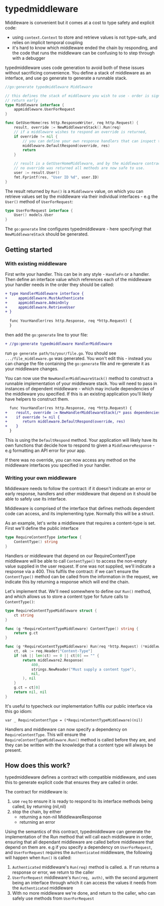 # typedmiddleware

Middleware is convenient but it comes at a cost to type safety and explicit code:
- using `context.Context` to store and retrieve values is not type-safe, and relies on implicit temporal coupling
- it's hard to know which middleware ended the chain by responding, and the code that runs the middleware can be confusing to to step through with a debugger

typedmiddleware uses code generation to avoid both of these issues without sacrificing convenience. You define a stack of middleware as an interface, and use go generate to generate a runnable stack.


```go
//go:generate typedmiddleware Middleware

// this defines the stack of middleware you wish to use - order is significant, as middleware can
// return early
type Middleware interface {
	appmiddleware.UserForRequest
}

func GetUserHome(res http.ResponseWriter, req http.Request) {
	result, override := NewMiddlewareStack().Run(req)
	// if a middleware wishes to respond an override is returned,
	if override != nil {
        // you can define your own response handlers that can inspect the response struct
		middleware.DefaultRespond(override, res)
		return
	}

	// result is a GetUserHomeMiddleware, and by the middleware contract (see below), if 
	// no override was returned all methods are now safe to use.
	user := result.User()
	fmt.Fprintf(res, "User ID %d", user.ID)
}
```
The result returned by `Run()` is a `Middleware` value, on which you can retrieve values set by the middleware via their individual interfaces - e.g the `User()` method of `UserForRequest`:

```go
type UserForRequest interface {
    User() models.User
}
```

The `go:generate` line configures typedmiddleware - here specifyingt that `NewMiddlewareStack` should be generated.

## Getting started

### With existing middleware

First write your handler. This can be in any style - `HandleFn` or a handler. Then define an interface value which references each of the middleware your handler needs in the order they should be called:

```diff
+ type HandlerMiddleware interface {
+     appmiddleware.MustAuthenticate
+     appmiddleware.AdminOnly
+     appmiddleware.RetrieveUser
+ }
  
  func YourHandler(res http.Response, req *http.Request) {
  }
```

then add the `go:generate` line to your file:

```diff
+ //go:generate typedmiddleware HandlerMiddleware
```

run `go generate path/to/your/file.go`. You should see `.../file_middleware.go` was generated. You won't edit this - instead you can change the file containing the `go:generate` file and re-generate it as your middleware changes.

You can now use the `NewHandlerMiddlewareStack()` method to construct a runnable implementation of your middleware stack. You will need to pass in instances of dependent middleware - which may include dependencies of the middleware you specified. If this is an existing application you'll likely have helpers to construct them.

```diff
  func YourHandler(res http.Response, req *http.Request) {
+    result, override := NewHandlerMiddlewareStack(/* pass dependencies */).Run(req)
+    if override != nil {
+       return middleware.DefaultRespond(override, res)
+    }
  }
```

This is using the `DefaultRespond` method. Your application will likely have its own functions that decide how to respond to given a `MiddlewareResponse` - e.g formatting an API error for your app.

If there was no override, you can now access any method on the middleware interfaces you specified in your handler.

### Writing your own middleware

Middleware needs to follow the contract: if it doesn't indicate an error or early response, handlers and other middleware that depend on it should be able to safely use its interface.

Middleware is comprised of the interface that defines methods dependent code can access, and its implementing type. Normally this will be a struct.

As an example, let's write a middleware that requires a content-type is set. First we'll define the public interface

```go
type RequireContentType interface {
	ContentType() string
}
```

Handlers or middleware that depend on our RequireContentType middleware will be able to call `ContentType()` to access the non-empty value supplied in the user request. If one was not supplied, we'll indicate a response via a 400. This fulfils the contract: if we can't ensure the `ContentType()` method can be called from the information in the request, we indicate this by returning a response which will end the chain.

Let's implement that. We'll need somewhere to define our `Run()` method, and which allows us to store a content type for future calls to `ContentType()`:

```go
type RequireContentTypeMiddleware struct {
	ct string
}

func (g *RequireContentTypeMiddleware) ContentType() string {
	return g.ct
}

func (g *RequireContentTypeMiddleware) Run(req *http.Request) (*middleware2.MiddlewareResponse, error) {
	ct, ok := req.Header["Content-Type"]
	if !ok || len(ct) == 0 || ct[0] == "" {
		return middleware2.Response(
			400,
			strings.NewReader("Must supply a content type"),
			nil,
		), nil
	}
	g.ct = ct[0]
	return nil, nil
}
```

It's useful to typecheck our implementation fulfils our public interface via this go idiom:

```
var _ RequireContentType = (*RequireContentTypeMiddleware)(nil)
```

Handlers and middleware can now specify a dependency on `RequireContentType`. This will ensure the `RequireContentTypeMiddleware.Run()` method is called before they are, and they can be written with the knowledge that a content type will always be present.

## How does this work?

typedmiddleware defines a contract with compatible middleware, and uses this to generate explicit code that ensures they are called in order.

The contract for middleware is:
1. use `req` to ensure it is ready to respond to its interface methods being called, by returning (nil,nil)
2. stop the chain, by either
    - returning a non-nil MiddlewareResponse
    - returning an error
    
Using the semantics of this contract, typedmiddleware can generate the implementation of the Run method that will call each middleware in order, ensuring that all dependant middleware are called before middleware that depend on them are. e.g if you specify a dependency on `UserForRequest`, and `UserForRequest` requires the `Authenticated` middleware, the following will happen when `Run()` is called:

1. `Authenticated` middleware's `Run(req)` method is called. 
    a. If run returns a response or error, we return to the caller
2. `UserForRequest` middleware's `Run(req, auth)`, with the second argument being an interface through which it can access the values it needs from the `Authenticated` middleware
3. With no more middleware we're done, and return to the caller, who can safely use methods from `UserForRequest`

